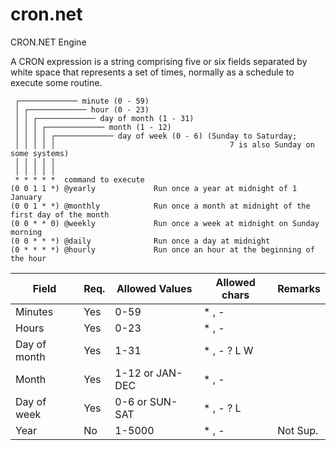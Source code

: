 # cron.net
CRON.NET Engine


A CRON expression is a string comprising five or six fields separated by white space that represents a set of times, normally as a schedule to execute some routine.

```
 ┌───────────── minute (0 - 59)
 │ ┌───────────── hour (0 - 23)
 │ │ ┌───────────── day of month (1 - 31)
 │ │ │ ┌───────────── month (1 - 12)
 │ │ │ │ ┌───────────── day of week (0 - 6) (Sunday to Saturday;
 │ │ │ │ │                                       7 is also Sunday on some systems)
 │ │ │ │ │
 │ │ │ │ │
 * * * * *  command to execute
(0 0 1 1 *)	@yearly				Run once a year at midnight of 1 January
(0 0 1 * *)	@monthly			Run once a month at midnight of the first day of the month
(0 0 * * 0)	@weekly				Run once a week at midnight on Sunday morning
(0 0 * * *)	@daily				Run once a day at midnight
(0 * * * *) @hourly				Run once an hour at the beginning of the hour
```

| Field          | Req. | Allowed Values  | Allowed chars | Remarks  |
|----------------|------|-----------------|---------------|----------|
| Minutes        | Yes  | 0-59	          | * , -         |          |
| Hours          | Yes  | 0-23            | * , -         |          |
| Day of month   | Yes  | 1-31            | * , - ? L W   |          |
| Month          | Yes  | 1-12 or JAN-DEC | * , -         |          |
| Day of week    | Yes  | 0-6 or SUN-SAT  | * , - ? L     |          |
| Year           | No   | 1-5000          | * , -         | Not Sup. |


